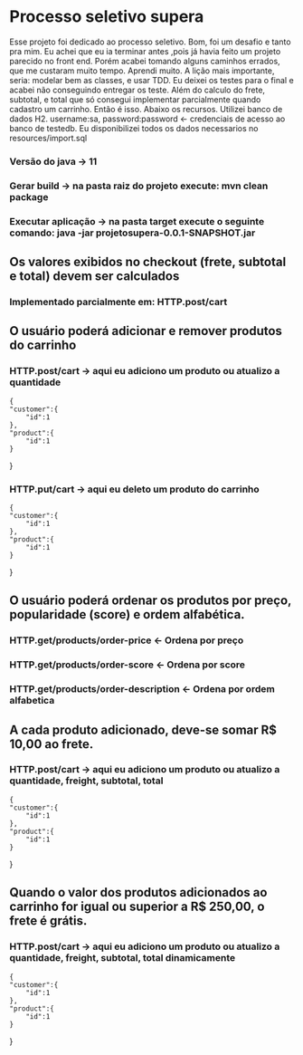 # Processo seletivo supera

<p>Esse projeto foi dedicado ao processo seletivo. Bom, foi um desafio e tanto pra mim. Eu achei que eu ia terminar antes ,pois já havia feito um projeto parecido no front end. Porém acabei tomando alguns caminhos errados, que me custaram muito tempo. Aprendi muito. A lição mais importante, seria: modelar bem as classes, e usar TDD.
Eu deixei os testes para o final e acabei não conseguindo entregar os teste. Além do 
calculo do frete, subtotal, e total que só consegui implementar parcialmente quando cadastro um carrinho. Então é isso. Abaixo os recursos.
Utilizei banco de dados H2. username:sa, password:password <- credenciais de acesso ao banco de testedb.
Eu disponibilizei todos os dados necessarios no resources/import.sql
</p>

### Versão do java -> 11

### Gerar build -> na pasta raiz do projeto execute: mvn clean package

### Executar aplicação -> na pasta target execute o seguinte comando: java -jar projetosupera-0.0.1-SNAPSHOT.jar

## Os valores exibidos no checkout (frete, subtotal e total) devem ser calculados 

### Implementado parcialmente em: HTTP.post/cart

## O usuário poderá adicionar e remover produtos do carrinho

### HTTP.post/cart -> aqui eu adiciono um produto ou atualizo a quantidade
    {
    "customer":{
        "id":1
    },
    "product":{
        "id":1
    }
}

### HTTP.put/cart -> aqui eu deleto um produto do carrinho
    {
    "customer":{
        "id":1
    },
    "product":{
        "id":1
    }
}

## O usuário poderá ordenar os produtos por preço, popularidade (score) e ordem alfabética.

### HTTP.get/products/order-price <- Ordena por preço

### HTTP.get/products/order-score <- Ordena por score

### HTTP.get/products/order-description <- Ordena por ordem alfabetica

## A cada produto adicionado, deve-se somar R$ 10,00 ao frete.

### HTTP.post/cart -> aqui eu adiciono um produto ou atualizo a quantidade, freight, subtotal, total
    {
    "customer":{
        "id":1
    },
    "product":{
        "id":1
    }
}

## Quando o valor dos produtos adicionados ao carrinho for igual ou superior a R$ 250,00, o frete é grátis.

### HTTP.post/cart -> aqui eu adiciono um produto ou atualizo a quantidade, freight, subtotal, total dinamicamente
    {
    "customer":{
        "id":1
    },
    "product":{
        "id":1
    }
}